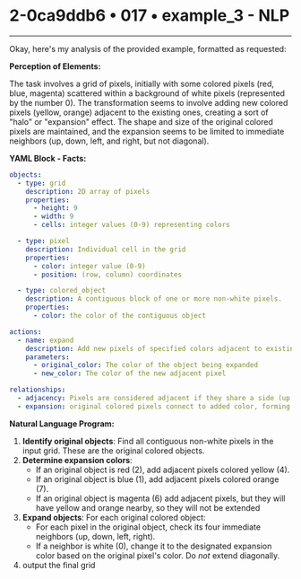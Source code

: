 # 2-0ca9ddb6 • 017 • example_3 - NLP

---
Okay, here's my analysis of the provided example, formatted as requested:

**Perception of Elements:**

The task involves a grid of pixels, initially with some colored pixels (red, blue, magenta) scattered within a background of white pixels (represented by the number 0). The transformation seems to involve adding new colored pixels (yellow, orange) adjacent to the existing ones, creating a sort of "halo" or "expansion" effect. The shape and size of the original colored pixels are maintained, and the expansion seems to be limited to immediate neighbors (up, down, left, and right, but not diagonal).

**YAML Block - Facts:**



```yaml
objects:
  - type: grid
    description: 2D array of pixels
    properties:
      - height: 9
      - width: 9
      - cells: integer values (0-9) representing colors

  - type: pixel
    description: Individual cell in the grid
    properties:
      - color: integer value (0-9)
      - position: (row, column) coordinates

  - type: colored_object
    description: A contiguous block of one or more non-white pixels.
    properties:
      - color: the color of the contiguous object

actions:
  - name: expand
    description: Add new pixels of specified colors adjacent to existing colored pixels.
    parameters:
      - original_color: The color of the object being expanded
      - new_color: The color of the new adjacent pixel

relationships:
  - adjacency: Pixels are considered adjacent if they share a side (up, down, left, or right).
  - expansion: original colored pixels connect to added color, forming new extended objects

```



**Natural Language Program:**

1.  **Identify original objects**: Find all contiguous non-white pixels in the input grid. These are the original colored objects.
2.  **Determine expansion colors**:
    *   If an original object is red (2), add adjacent pixels colored yellow (4).
    *   If an original object is blue (1), add adjacent pixels colored orange (7).
    *   If an original object is magenta (6) add adjacent pixels, but they will have yellow and orange nearby, so they will not be extended
3.  **Expand objects**: For each original colored object:
    *   For each pixel in the original object, check its four immediate neighbors (up, down, left, right).
    *   If a neighbor is white (0), change it to the designated expansion color based on the original pixel's color. Do *not* extend diagonally.
4. output the final grid


